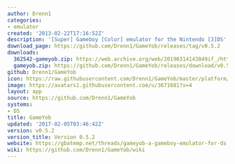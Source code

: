 ```yaml
---
author: Drenn1
categories:
- emulator
created: '2013-02-22T17:16:52Z'
description: '[Super] Gameboy [Color] emulator for the Nintendo [3]DS'
download_page: https://github.com/Drenn1/GameYob/releases/tag/v0.5.2
downloads:
  362542-gameyob.zip: https://web.archive.org/web/20190314143849if_/https://s6.filetrip.net/p/22648/362542-gameyob.zip
  gameyob.zip: https://github.com/Drenn1/GameYob/releases/download/v0.5.2/gameyob.zip
github: Drenn1/GameYob
icon: https://raw.githubusercontent.com/Drenn1/GameYob/master/platform/ds/icon.bmp
image: https://avatars1.githubusercontent.com/u/3671681?v=4
layout: app
source: https://github.com/Drenn1/GameYob
systems:
- DS
title: GameYob
updated: '2017-02-05T03:46:42Z'
version: v0.5.2
version_title: Version 0.5.2
website: https://gbatemp.net/threads/gameyob-a-gameboy-emulator-for-ds.343407/
wiki: https://github.com/Drenn1/GameYob/wiki
---
```

